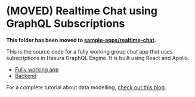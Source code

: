 # (MOVED) Realtime Chat using GraphQL Subscriptions

**This folder has been moved to [sample-apps/realtime-chat](../../sample-apps/realtime-chat).**

This is the source code for a fully working group chat app that uses subscriptions in Hasura GraphQL Engine. It is built using React and Apollo.

- [Fully working app](https://realtime-chat.demo.hasura.app/)
- [Backend](https://realtime-chat.demo.hasura.app/console)

For a complete tutorial about data modelling, [check out this blog](https://blog.hasura.io/building-a-realtime-chat-app-with-graphql-subscriptions-d68cd33e73f).

